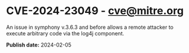 # CVE-2024-23049 - cve@mitre.org

An issue in symphony v.3.6.3 and before allows a remote attacker to execute arbitrary code via the log4j component.

**Publish date:** 2024-02-05
